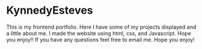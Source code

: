 # KynnedyEsteves
This is my frontend portfolio. Here I have some of my projects displayed and a little about me. I made the website using html, css, and Javascript. Hope you enjoy!!
If you have any questions feel free to email me. Hope you enjoy!
